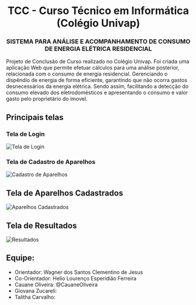 <h1 align="center"> TCC - Curso Técnico em Informática (Colégio Univap) </h1>

<h3 align="center">SISTEMA PARA ANÁLISE E ACOMPANHAMENTO DE CONSUMO DE ENERGIA ELÉTRICA RESIDENCIAL</h3>
Projeto de Conclusão de Curso realizado no Colégio Univap. Foi criada uma aplicação Web que permite efetuar cálculos para uma análise posterior, relacionada com o consumo de energia residencial. Gerenciando o dispêndio de energia de forma eficiente, garantindo que não ocorra gastos desnecessários da energia elétrica. Sendo assim, facilitando a detecção do consumo elevado dos eletrodomésticos e apresentando o consumo e valor gasto pelo proprietário do imovel.

## Principais telas
### Tela de Login
  ![Tela de Login](https://github.com/user-attachments/assets/99fa3b70-5dba-41b6-b2af-ac32b7822026)
  
### Tela de Cadastro de Aparelhos
  ![Cadastro de Aparelhos](https://github.com/user-attachments/assets/f5b6fb6a-e530-4dd7-bb29-1049d87923a9)

## Tela de Aparelhos Cadastrados
  ![Aparelhos Cadastrados](https://github.com/user-attachments/assets/f409ceba-31f1-4675-ad5d-5efe21d39dd5)

## Tela de Resultados
  ![Resultados](https://github.com/user-attachments/assets/864a5b8d-e53c-453d-a46b-47c95bd22077)


## Equipe:
  - Orientador: Wagner dos Santos Clementino de Jesus
  - Co-Orientador: Helio Lourenço Esperidião Ferreira
  - Cauane Oliveira: @CauaneOliveira
  - Giovana Zucareli:
  - Talitha Carvalho:
